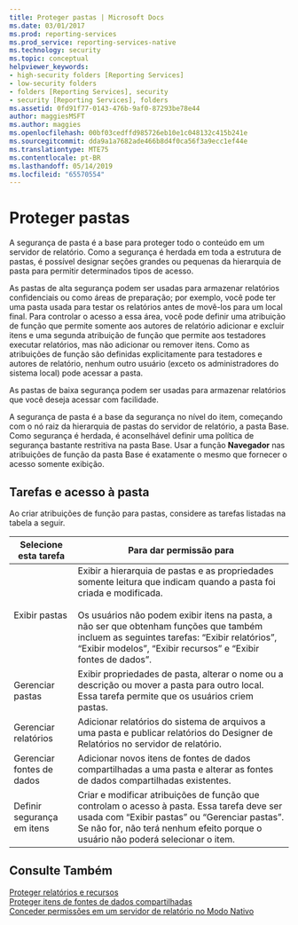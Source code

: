 ```yaml
---
title: Proteger pastas | Microsoft Docs
ms.date: 03/01/2017
ms.prod: reporting-services
ms.prod_service: reporting-services-native
ms.technology: security
ms.topic: conceptual
helpviewer_keywords:
- high-security folders [Reporting Services]
- low-security folders
- folders [Reporting Services], security
- security [Reporting Services], folders
ms.assetid: 0fd91f77-0143-476b-9af0-87293be78e44
author: maggiesMSFT
ms.author: maggies
ms.openlocfilehash: 00bf03cedffd985726eb10e1c048132c415b241e
ms.sourcegitcommit: dda9a1a7682ade466b8d4f0ca56f3a9ecc1ef44e
ms.translationtype: MTE75
ms.contentlocale: pt-BR
ms.lasthandoff: 05/14/2019
ms.locfileid: "65570554"
---
```

# <a name="secure-folders"></a>Proteger pastas
  A segurança de pasta é a base para proteger todo o conteúdo em um servidor de relatório. Como a segurança é herdada em toda a estrutura de pastas, é possível designar seções grandes ou pequenas da hierarquia de pasta para permitir determinados tipos de acesso.  
  
 As pastas de alta segurança podem ser usadas para armazenar relatórios confidenciais ou como áreas de preparação; por exemplo, você pode ter uma pasta usada para testar os relatórios antes de movê-los para um local final. Para controlar o acesso a essa área, você pode definir uma atribuição de função que permite somente aos autores de relatório adicionar e excluir itens e uma segunda atribuição de função que permite aos testadores executar relatórios, mas não adicionar ou remover itens. Como as atribuições de função são definidas explicitamente para testadores e autores de relatório, nenhum outro usuário (exceto os administradores do sistema local) pode acessar a pasta.  
  
 As pastas de baixa segurança podem ser usadas para armazenar relatórios que você deseja acessar com facilidade.  
  
 A segurança de pasta é a base da segurança no nível do item, começando com o nó raiz da hierarquia de pastas do servidor de relatório, a pasta Base. Como segurança é herdada, é aconselhável definir uma política de segurança bastante restritiva na pasta Base. Usar a função **Navegador** nas atribuições de função da pasta Base é exatamente o mesmo que fornecer o acesso somente exibição.  
  
## <a name="tasks-and-folder-access"></a>Tarefas e acesso à pasta  
 Ao criar atribuições de função para pastas, considere as tarefas listadas na tabela a seguir.  
  
|Selecione esta tarefa|Para dar permissão para|  
|----------------------|---------------------------|  
|Exibir pastas|Exibir a hierarquia de pastas e as propriedades somente leitura que indicam quando a pasta foi criada e modificada.<br /><br /> Os usuários não podem exibir itens na pasta, a não ser que obtenham funções que também incluem as seguintes tarefas: “Exibir relatórios”, “Exibir modelos”, “Exibir recursos” e “Exibir fontes de dados”.|  
|Gerenciar pastas|Exibir propriedades de pasta, alterar o nome ou a descrição ou mover a pasta para outro local. Essa tarefa permite que os usuários criem pastas.|  
|Gerenciar relatórios|Adicionar relatórios do sistema de arquivos a uma pasta e publicar relatórios do Designer de Relatórios no servidor de relatório.|  
|Gerenciar fontes de dados|Adicionar novos itens de fontes de dados compartilhadas a uma pasta e alterar as fontes de dados compartilhadas existentes.|  
|Definir segurança em itens|Criar e modificar atribuições de função que controlam o acesso à pasta. Essa tarefa deve ser usada com “Exibir pastas” ou “Gerenciar pastas”. Se não for, não terá nenhum efeito porque o usuário não poderá selecionar o item.|  
  
## <a name="see-also"></a>Consulte Também  
 [Proteger relatórios e recursos](../../reporting-services/security/secure-reports-and-resources.md)   
 [Proteger itens de fontes de dados compartilhadas](../../reporting-services/security/secure-shared-data-source-items.md)   
 [Conceder permissões em um servidor de relatório no Modo Nativo](../../reporting-services/security/granting-permissions-on-a-native-mode-report-server.md)  
  
  
